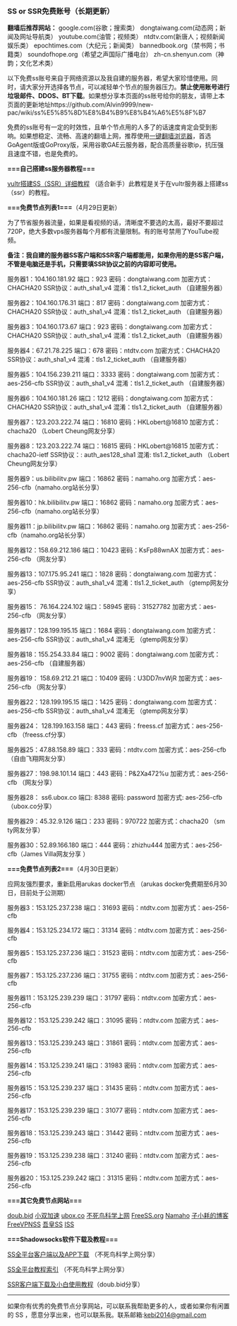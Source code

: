 ### SS or SSR免费账号（长期更新）

**翻墙后推荐网站：** google.com(谷歌；搜索类） dongtaiwang.com(动态网；新闻及网址导航类）  youtube.com(油管；视频类）  ntdtv.com(新唐人；视频新闻娱乐类）    epochtimes.com（大纪元；新闻类）   bannedbook.org（禁书网；书籍类）   soundofhope.org（希望之声国际广播电台）
    zh-cn.shenyun.com（神韵；文化艺术类）

以下免费ss账号来自于网络资源以及我自建的服务器，希望大家珍惜使用。同时，请大家分开选择各节点，可以减轻单个节点的服务器压力。**禁止使用账号进行垃圾邮件、DDOS、BT下载**。如果想分享本页面的ss账号给你的朋友，请带上本页面的更新地址https://github.com/Alvin9999/new-pac/wiki/ss%E5%85%8D%E8%B4%B9%E8%B4%A6%E5%8F%B7

免费的ss账号有一定的时效性，且单个节点用的人多了的话速度肯定会受到影响。如果想稳定、流畅、高速的翻墙上网，推荐使用[一键翻墙浏览器](https://github.com/Alvin9999/new-pac/wiki)，首选GoAgent版或GoProxy版，采用谷歌GAE云服务器，配合高质量谷歌ip，抗压强且速度不错，也是免费的。


**===自己搭建ss服务器教程===**

[vultr搭建SS（SSR）详细教程](https://github.com/Alvin9999/new-pac/wiki/%E8%87%AA%E5%BB%BAss%E6%9C%8D%E5%8A%A1%E5%99%A8%E6%95%99%E7%A8%8B) （适合新手）此教程是关于在vultr服务器上搭建ss（ssr）的教程。

**===免费节点列表1===**（4月29日更新）

为了节省服务器流量，如果是看视频的话，清晰度不要选的太高，最好不要超过720P，绝大多数vps服务器每个月都有流量限制。有的账号禁用了YouTube视频。

**备注：我自建的服务器SS客户端和SSR客户端都能用，如果你用的是SS客户端，不管是电脑还是手机，只需要填SSR协议之前的内容即可使用。**

服务器1：104.160.181.92 端口：923 密码：dongtaiwang.com 加密方式：CHACHA20  SSR协议：auth_sha1_v4  混淆：tls1.2_ticket_auth  （自建服务器）

服务器2：104.160.176.31 端口：817 密码：dongtaiwang.com 加密方式：CHACHA20   SSR协议：auth_sha1_v4  混淆：tls1.2_ticket_auth  （自建服务器）

服务器3：104.160.173.67  端口：923 密码：dongtaiwang.com 加密方式：CHACHA20    SSR协议：auth_sha1_v4  混淆：tls1.2_ticket_auth （自建服务器）

服务器4：67.21.78.225    端口：678 密码：ntdtv.com  加密方式：CHACHA20         SSR协议：auth_sha1_v4  混淆：tls1.2_ticket_auth 
（自建服务器）

服务器5：104.156.239.211  端口：3333 密码：dongtaiwang.com 加密方式：aes-256-cfb   SSR协议：auth_sha1_v4  混淆：tls1.2_ticket_auth （自建服务器）

服务器6：104.160.181.26  端口：1212  密码：dongtaiwang.com 加密方式：CHACHA20  SSR协议：auth_sha1_v4  混淆：tls1.2_ticket_auth （自建服务器）

服务器7：123.203.222.74 端口：16810 密码：HKLobert@16810  加密方式：chacha20 （Lobert Cheung网友分享）

服务器8：123.203.222.74 端口：16815 密码：HKLobert@16815 加密方式：chacha20-ietf  SSR协议：: auth_aes128_sha1
混淆: tls1.2_ticket_auth （Lobert Cheung网友分享）

服务器9：us.bilibilitv.pw  端口：16862  密码：namaho.org  加密方式：aes-256-cfb（namaho.org站长分享）

服务器10：hk.bilibilitv.pw  端口：16862  密码：namaho.org  加密方式：aes-256-cfb（namaho.org站长分享）

服务器11：jp.bilibilitv.pw  端口：16862  密码：namaho.org  加密方式：aes-256-cfb（namaho.org站长分享）

服务器12：158.69.212.186  端口：10423  密码：KsFp88wnAX 加密方式：aes-256-cfb （网友分享）

服务器13：107.175.95.241  端口：1828  密码：dongtaiwang.com 加密方式：aes-256-cfb SSR协议：auth_sha1_v4  混淆：tls1.2_ticket_auth （gtemp网友分享）

服务器15： 76.164.224.102 端口：58945 密码：31527782 加密方式：aes-256-cfb （网友分享）

服务器17：128.199.195.15  端口：1684 密码：dongtaiwang.com 加密方式：aes-256-cfb   SSR协议：auth_sha1_v4  混淆无 （gtemp网友分享）

服务器18：155.254.33.84  端口：9002 密码：dongtaiwang.com 加密方式：aes-256-cfb  （自建服务器）

服务器19： 158.69.212.21  端口：10409  密码：U3DD7nvWjR 加密方式：aes-256-cfb （网友分享）

服务器22：128.199.195.15  端口：1425 密码：dongtaiwang.com 加密方式：aes-256-cfb   SSR协议：auth_sha1_v4  混淆无 （gtemp网友分享）

服务器24： 128.199.163.158 端口：443 密码：freess.cf 加密方式：aes-256-cfb （freess.cf分享）

服务器25：47.88.158.89  端口：333  密码：ntdtv.com 加密方式：aes-256-cfb  （自由飞翔网友分享）

服务器27：198.98.101.14  端口：443  密码：P&2Xa472%u 加密方式：aes-256-cfb （网友分享）

服务器28： ss6.ubox.co  端口: 8388 密码: password 加密方式: aes-256-cfb  （ubox.co分享）

服务器29：45.32.9.126  端口：233  密码：970722 加密方式：chacha20 （sm ty网友分享）

服务器30：52.89.166.180  端口：444  密码：zhizhu444 加密方式：aes-256-cfb（James Villa网友分享 ）

**===免费节点列表2===**（4月30日更新）

应网友强烈要求，重新启用arukas docker节点 （arukas docker免费期至6月30日，目前处于公测期）

服务器3：153.125.237.238  端口：31693 密码：ntdtv.com 加密方式：aes-256-cfb 

服务器4：153.125.234.172  端口：31314 密码：ntdtv.com 加密方式：aes-256-cfb 

服务器5：153.125.237.236  端口：31523 密码：ntdtv.com 加密方式：aes-256-cfb 

服务器7：153.125.237.236 端口：31755 密码：ntdtv.com 加密方式：aes-256-cfb 

服务器11：153.125.239.239 端口：31797 密码：ntdtv.com 加密方式：aes-256-cfb 

服务器12：153.125.239.242 端口：31095 密码：ntdtv.com 加密方式：aes-256-cfb 

服务器13：153.125.239.243 端口：31861 密码：ntdtv.com 加密方式：aes-256-cfb 

服务器14：153.125.239.241 端口：31983 密码：ntdtv.com 加密方式：aes-256-cfb 

服务器15：153.125.239.237 端口：31435 密码：ntdtv.com 加密方式：aes-256-cfb 

服务器17：153.125.239.239 端口：31077 密码：ntdtv.com 加密方式：aes-256-cfb 

服务器18：153.125.239.243 端口：31442 密码：ntdtv.com 加密方式：aes-256-cfb 

服务器19：153.125.239.238 端口：31240 密码：ntdtv.com 加密方式：aes-256-cfb 

服务器20：153.125.239.242 端口：31315 密码：ntdtv.com 加密方式：aes-256-cfb 

**===其它免费节点网站===**

[doub.bid](https://doub.bid/sszhfx/)  [小双加速](https://xsjs.yhyhd.org/free-ss) [ubox.co](https://www.vbox.co/)
 [不死鸟科学上网](http://yuweining.cn/leifeng/) [FreeSS.org](http://freess.org/)
 [Namaho](https://www.namaho.org) [子小耗的博客](https://it2you.xyz/?page_id=445)  [FreeVPNSS](https://get.freevpnss.me/#shadowsocks)  [吾皇SS](https://freessr.xyz/)  [ISS](https://b.ishadow.tech/)


**===Shadowsocks软件下载及教程===**

[SS全平台客户端以及APP下载](https://busi.me/archives/173/) （不死鸟科学上网分享）

[SS全平台教程索引](https://busi.me/archives/32/) （不死鸟科学上网分享）

[SSR客户端下载及小白使用教程](https://doub.bid/ss-jc10/)（doub.bid分享）


***

如果你有优秀的免费节点分享网站，可以联系我帮助更多的人，或者如果你有闲置的 SS ，愿意分享出来，也可以联系我。联系邮箱:kebi2014@gmail.com 